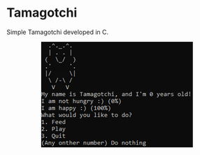 # Tamagotchi

Simple Tamagotchi developed in C.

<p align="center">
  <img src="https://github.com/ruitcatarino/tamagotchi/blob/master/Tamagotchi.png?raw=true" alt="Tamagotchi start example."/>
</p>
